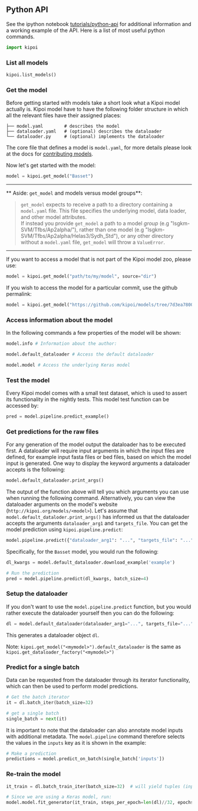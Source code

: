 ## Python API

See the ipython notebook [tutorials/python-api](../../tutorials/python-api.html) for additional information and a working example of the API. Here is a list of most useful python commands.

```python
import kipoi
```

### List all models

```python
kipoi.list_models()
```

### Get the model
Before getting started with models take a short look what a Kipoi model actually is. Kipoi model have to have the following folder structure in which all the relevant files have their assigned places:
```
├── model.yaml        # describes the model
├── dataloader.yaml   # (optional) describes the dataloader
└── dataloader.py     # (optional) implements the dataloader
```
The core file that defines a model is `model.yaml`, for more details please look at the docs for [contributing models](../contributing/01_Getting_started.html).

Now let's get started with the model:

```python
model = kipoi.get_model("Basset")
```
---
** Aside: `get_model` and models versus model groups**: 

>`get_model` expects to receive a path to a directory containing a `model.yaml` file.  This file specifies the underlying model, data loader, and other model attributes.  
>If instead you provide `get_model` a path to a model *group* (e.g "lsgkm-SVM/Tfbs/Ap2alpha/"), rather than one model (e.g "lsgkm-SVM/Tfbs/Ap2alpha/Helas3/Sydh_Std"), or any other directory without a `model.yaml` file, `get_model` will throw a `ValueError`.

---
If you want to access a model that is not part of the Kipoi model zoo, please use:
 
```python
model = kipoi.get_model("path/to/my/model", source="dir")
```

If you wish to access the model for a particular commit, use the github permalink:

```python
model = kipoi.get_model("https://github.com/kipoi/models/tree/7d3ea7800184de414aac16811deba6c8eefef2b6/pwm_HOCOMOCO/human/CTCF", source='github-permalink')
```


### Access information about the model
In the following commands a few properties of the model will be shown:

```python
model.info # Information about the author:

model.default_dataloader # Access the default dataloader

model.model # Access the underlying Keras model
```

### Test the model
Every Kipoi model comes with a small test dataset, which is used to assert its functionality in the nightly tests. This model test function can be accessed by:

```python
pred = model.pipeline.predict_example()
```

### Get predictions for the raw files

For any generation of the model output the dataloader has to be executed first. A dataloader will require input arguments in which the input files are defined, for example input fasta files or bed files, based on which the model input is generated. One way to display the keyword arguments a dataloader accepts is the following:

```python
model.default_dataloader.print_args()
```

The output of the function above will tell you which arguments you can use when running the following command. Alternatively, you can view the dataloader arguments on the model's website (`http://kipoi.org/models/<model>`). Let's assume that `model.default_dataloder.print_args()` has informed us that the dataloader accepts the arguments `dataloader_arg1` and `targets_file`. You can get the model prediction using `kipoi.pipeline.predict`:


```python
model.pipeline.predict({"dataloader_arg1": "...", "targets_file": "..."})
```

Specifically, for the `Basset` model, you would run the following:

```python
dl_kwargs = model.default_dataloader.download_example('example')

# Run the prediction
pred = model.pipeline.predict(dl_kwargs, batch_size=4)
```

### Setup the dataloader
If you don't want to use the `model.pipeline.predict` function, but you would rather execute the dataloader yourself then you can do the following:

```python
dl = model.default_dataloader(dataloader_arg1="...", targets_file="...")
```

This generates a dataloader object `dl`.

Note: `kipoi.get_model("<mymodel>").default_dataloader` is the same as `kipoi.get_dataloader_factory("<mymodel>")`

### Predict for a single batch
Data can be requested from the dataloader through its iterator functionality, which can then be used to perform model predictions. 


```python
# Get the batch iterator
it = dl.batch_iter(batch_size=32)

# get a single batch
single_batch = next(it)

```

It is important to note that the dataloader can also annotate model inputs with additional metadata. The `model.pipeline` command therefore selects the values in the `inputs` key as it is shown in the example:

```python
# Make a prediction
predictions = model.predict_on_batch(single_batch['inputs'])
```


### Re-train the model

```python
it_train = dl.batch_train_iter(batch_size=32)  # will yield tuples (inputs, targets) indefinitely

# Since we are using a Keras model, run:
model.model.fit_generator(it_train, steps_per_epoch=len(dl)//32, epochs=10)
```
